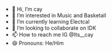 - 👋 Hi, I’m cay
- 👀 I’m interested in Music and Basketall
- 🌱 I’m currently learning Electcal
- 💞️ I’m looking to collaborate on IDK
- 📫 How to reach me IG @Its__cay
- 😄 Pronouns: He/Him


<!---
Itscay/Itscay is a ✨ special ✨ repository because its `README.md` (this file) appears on your GitHub profile.
You can click the Preview link to take a look at your changes.
--->
